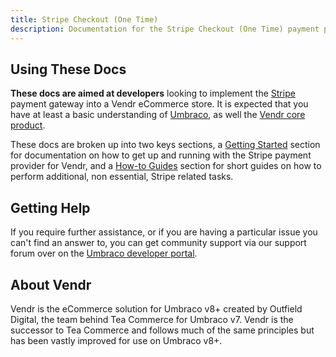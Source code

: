 ```yaml
---
title: Stripe Checkout (One Time)
description: Documentation for the Stripe Checkout (One Time) payment provider for Vendr, the eCommerce solution for Umbraco v8+
---
```


## Using These Docs

**These docs are aimed at developers** looking to implement the [Stripe](https://stripe.com) payment gateway into a Vendr eCommerce store. It is expected that you have at least a basic understanding of [Umbraco](https://umbraco.com), as well the [Vendr core product](../../../../core/).

These docs are broken up into two keys sections, a [Getting Started](getting-started/) section for documentation on how to get up and running with the Stripe payment provider for Vendr, and a [How-to Guides](how-to-guides/) section for short guides on how to perform additional, non essential, Stripe related tasks.

## Getting Help

If you require further assistance, or if you are having a particular issue you can't find an answer to, you can get community support via our support forum over on the [Umbraco developer portal](https://our.umbraco.com/packages/website-utilities/vendr/vendr-support/).

## About Vendr

Vendr is the eCommerce solution for Umbraco v8+ created by Outfield Digital, the team behind Tea Commerce for Umbraco v7. Vendr is the successor to Tea Commerce and follows much of the same principles but has been vastly improved for use on Umbraco v8+.